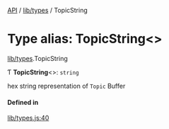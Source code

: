 [API](../README.md) / [lib/types](../modules/lib_types.md) / TopicString

# Type alias: TopicString<\>

[lib/types](../modules/lib_types.md).TopicString

Ƭ **TopicString**<\>: `string`

hex string representation of `Topic` Buffer

#### Defined in

[lib/types.js:40](https://github.com/digidem/mapeo-core-next/blob/8584770/lib/types.js#L40)
